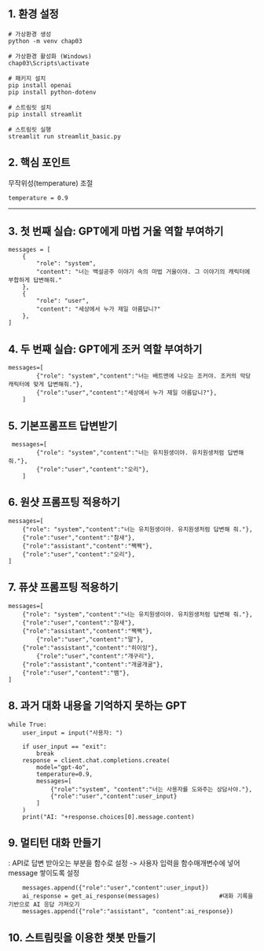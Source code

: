 ## 1. 환경 설정

```
# 가상환경 생성
python -m venv chap03

# 가상환경 활성화 (Windows)
chap03\Scripts\activate

# 패키지 설치
pip install openai
pip install python-dotenv

# 스트림릿 설치
pip install streamlit

# 스트림릿 실행
streamlit run streamlit_basic.py

```

## 2. 핵심 포인트

무작위성(temperature) 조절

```
temperature = 0.9

```

---

## 3. 첫 번째 실습: GPT에게 마법 거울 역할 부여하기

```
messages = [
    {
        "role": "system",
        "content": "너는 백설공주 이야기 속의 마법 거울이야. 그 이야기의 캐릭터에 부합하게 답변해줘."
    },
    {
        "role": "user",
        "content": "세상에서 누가 제일 아름답니?"
    },
]

```

## 4. 두 번째 실습: GPT에게 조커 역할 부여하기

```
messages=[
        {"role": "system","content":"너는 배트맨에 나오는 조커야. 조커의 악당 캐릭터에 맞게 답변해줘."},
        {"role":"user","content":"세상에서 누가 제일 아름답니?"},
    ]

```

## 5. 기본프롬프트 답변받기

```
 messages=[
        {"role": "system","content":"너는 유치원생이야. 유치원생처럼 답변해 줘."},
        {"role":"user","content":"오리"},
    ]

```

## 6. 원샷 프롬프팅 적용하기

```
messages=[
    {"role": "system","content":"너는 유치원생이야. 유치원생처럼 답변해 줘."},
    {"role":"user","content":"참새"},
    {"role":"assistant","content":"짹짹"},
    {"role":"user","content":"오리"},
]

```

## 7. 퓨샷 프롬프팅 적용하기

```
messages=[
    {"role": "system","content":"너는 유치원생이야. 유치원생처럼 답변해 줘."},
    {"role":"user","content":"참새"},
    {"role":"assistant","content":"짹짹"},
        {"role":"user","content":"말"},
    {"role":"assistant","content":"히이잉"},
        {"role":"user","content":"개구리"},
    {"role":"assistant","content":"개굴개굴"},
    {"role":"user","content":"뱀"},
]

```

## 8. 과거 대화 내용을 기억하지 못하는 GPT

```
while True:
    user_input = input("사용자: ")

    if user_input == "exit":
        break
    response = client.chat.completions.create(
        model="gpt-4o",
        temperature=0.9,
        messages=[
            {"role":"system", "content":"너는 사용자를 도와주는 상담사야."},
            {"role":"user","content":user_input}
        ]
    )
    print("AI: "+response.choices[0].message.content)

```

## 9. 멀티턴 대화 만들기

: API로 답변 받아오는 부분을 함수로 설정 -> 사용자 입력을 함수매개변수에 넣어 message 쌓이도록 설정

```
    messages.append({"role":"user","content":user_input})
    ai_response = get_ai_response(messages)                 #대화 기록을 기반으로 AI 응답 가져오기
    messages.append({"role":"assistant", "content":ai_response})
```

## 10. 스트림릿을 이용한 챗봇 만들기
